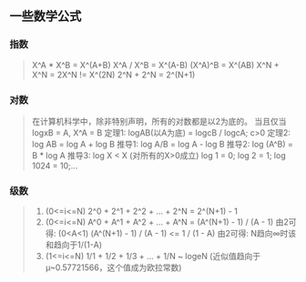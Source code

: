 ## 一些数学公式

### 指数
> X^A * X^B = X^(A+B)
> X^A / X^B = X^(A-B)
> (X^A)^B = X^(AB)
> X^N + X^N = 2X^N != X^(2N)
> 2^N + 2^N = 2^(N+1)

### 对数
> 在计算机科学中，除非特别声明，所有的对数都是以2为底的。
> 当且仅当logxB = A, X^A = B
> 定理1: logAB(以A为底) = logcB / logcA; c>0
> 定理2: log AB = log A + log B
> 推导1: log A/B = log A - log B
> 推导2: log (A^B) = B * log A
> 推导3: log X < X (对所有的X>0成立)
> log 1 = 0; log 2 = 1; log 1024 = 10;...

### 级数
> 1. (0<=i<=N) 2^0 + 2^1 + 2^2 + ... + 2^N = 2^(N+1) - 1
> 2. (0<=i<=N) A^0 + A^1 + A^2 + ... + A^N = (A^(N+1) - 1) / (A - 1)
> 由2可得: (0<A<1) (A^(N+1) - 1) / (A - 1) <= 1 / (1 - A)
> 由2可得: N趋向∞时该和趋向于1/(1-A)
> 3. (1<=i<=N) 1/1 + 1/2 + 1/3 + ... + 1/N ~ logeN (近似值趋向于µ~0.57721566，这个值成为欧拉常数)
